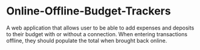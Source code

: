# Online-Offline-Budget-Trackers
A web application that allows user to be able to add expenses and deposits to their budget with or without a connection. When entering transactions offline, they should populate the total when brought back online.
